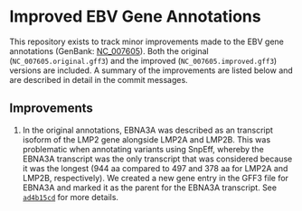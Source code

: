 # Improved EBV Gene Annotations

This repository exists to track minor improvements made to the EBV gene 
annotations (GenBank: [NC_007605](https://www.ncbi.nlm.nih.gov/nuccore/NC_007605.1)).
Both the original (`NC_007605.original.gff3`) and the improved (`NC_007605.improved.gff3`) 
versions are included. A summary of the improvements are listed below and are described 
in detail in the commit messages. 

## Improvements

1. In the original annotations, EBNA3A was described as an transcript isoform 
   of the LMP2 gene alongside LMP2A and LMP2B. This was problematic when 
   annotating variants using SnpEff, whereby the EBNA3A transcript was the only
   transcript that was considered because it was the longest (944 aa compared
   to 497 and 378 aa for LMP2A and LMP2B, respectively). We created a new gene
   entry in the GFF3 file for EBNA3A and marked it as the parent for the EBNA3A
   transcript. See [`ad4b15cd`](https://github.com/brunogrande/NC_007605/commit/ad4b15cd560deb194f3f5b4089d0c9887719f5c6) 
   for more details.
